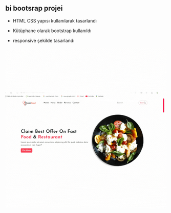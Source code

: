 ## bi bootsrap projei

- HTML CSS yapısı kullanılarak tasarlandı

- Kütüphane olarak bootstrap kullanıldı

- responsive şekilde tasarlandı

<img src="screen.gif"/>